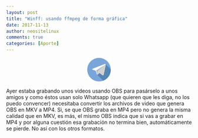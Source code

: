 ```yaml
---
layout: post
title: "Winff: usando ffmpeg de forma gráfica"
date: 2017-11-13
author: neositelinux
comments: true
categories: [Aporte]
---
```


<p align="center">
<img src="/images/telegram.png" alt="_Logo">
</p>

Ayer estaba grabando unos videos usando OBS para pasárselo a unos amigos y como éstos usan solo Whatsapp (que quieren que les diga, no los puedo convencer) necesitaba convertir los archivos de video que genera OBS en MKV a MP4. Si, se que OBS graba en MP4 pero no genera la misma calidad que en MKV, es más, el mismo OBS indica que si vas a grabar en MP4 y por alguna cuestión esa grabación no termina bien, automáticamente se pierde. No así con los otros formatos.
